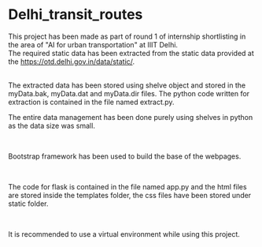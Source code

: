 # Delhi_transit_routes
This project has been made as part of round 1 of internship shortlisting in the area of "AI for urban transportation" at IIIT Delhi.
<br>
The required static data has been extracted from the static data provided at the https://otd.delhi.gov.in/data/static/.

<br>
The extracted data has been stored using shelve object and stored in the myData.bak, myData.dat and myData.dir files.
The python code written for extraction is contained in the file named extract.py.

<br>

The entire data management has been done purely using shelves in python as the data size was small.

</br>

Bootstrap framework has been used to build the base of the webpages.

</br>

The code for flask is contained in the file named app.py and the html files are stored inside the templates folder, the css files have been stored under static folder.

<br>

 It is recommended to use a virtual environment while using this project.

 <br> 
